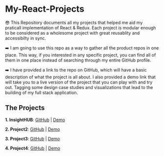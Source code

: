 # My-React-Projects
😎 This Repository documents all my projects that helped me aid my praticall implementation of React & Redux. Each project is modular enough to be considered as a wholesome project with great reusablity and accessibilty in sync.

➡️ I am going to use this repo as a way to gather all the product repos in one place. This way, if you interested in any specific project, you can find all of them in one place instead of searching through my entire GitHub profile.

➡️ I have provided a link to the repo on GitHub, which will have a basic description of what the project is all about. I also provided a demo link that will take you to a live version of the project that you can play with and try out. Tagging some design case studies and visualizations that lead to the building of my full stack application.

## The Projects

**1. InsightHUB**: [GitHub](https://github.com/Radiant690/InsightHUB) | [Demo]()

**2. Project2**: [GitHub](https://github.com/Radiant690/) | [Demo]()

**3. Project3**: [GitHub](https://github.com/Radiant690/bigbox) | [Demo]()

**4. Project4**: [GitHub](https://github.com/Radiant690/Docster) | [Demo]()


